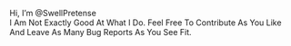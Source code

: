 Hi, I’m @SwellPretense<br>
I Am Not Exactly Good At What I Do. Feel Free To Contribute As You Like And Leave As Many Bug Reports As You See Fit.
